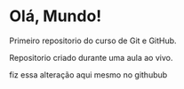 # Olá, Mundo! 
 Primeiro repositorio do curso de Git e GitHub.

 Repositorio criado durante uma aula ao vivo.
 
 fiz essa alteração aqui mesmo no githubub
 
